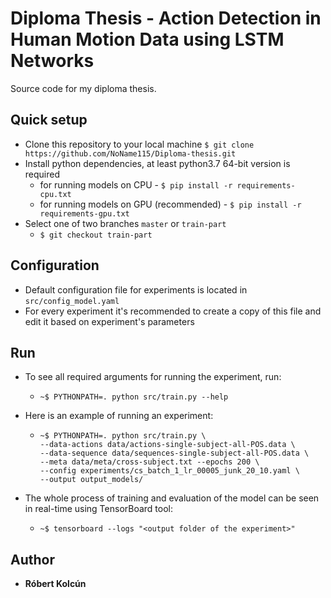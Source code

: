 # Diploma Thesis - Action Detection in Human Motion Data using LSTM Networks

Source code for my diploma thesis.

## Quick setup
- Clone this repository to your local machine `$ git clone https://github.com/NoName115/Diploma-thesis.git`
- Install python dependencies, at least python3.7 64-bit version is required
  - for running models on CPU - `$ pip install -r requirements-cpu.txt`
  - for running models on GPU (recommended) - `$ pip install -r requirements-gpu.txt`
- Select one of two branches `master` or `train-part`
  - `$ git checkout train-part`

## Configuration
- Default configuration file for experiments is located in `src/config_model.yaml`
- For every experiment it's recommended to create a copy of this file and edit it based on experiment's parameters

## Run
- To see all required arguments for running the experiment, run:
  - ```shell
    ~$ PYTHONPATH=. python src/train.py --help
    ```
- Here is an example of running an experiment:
  - ```shell
    ~$ PYTHONPATH=. python src/train.py \
    --data-actions data/actions-single-subject-all-POS.data \
    --data-sequence data/sequences-single-subject-all-POS.data \
    --meta data/meta/cross-subject.txt --epochs 200 \
    --config experiments/cs_batch_1_lr_00005_junk_20_10.yaml \
    --output output_models/
    ```
- The whole process of training and evaluation of the model can be seen in real-time using TensorBoard tool:
  - ```shell
    ~$ tensorboard --logs "<output folder of the experiment>"
    ```

## Author
- **Róbert Kolcún**
